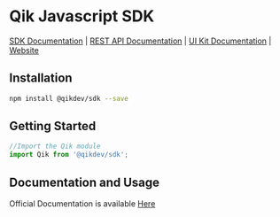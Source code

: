 


# Qik Javascript SDK

[SDK Documentation](https://sdk.docs.qik.dev) | [REST API Documentation](https://rest.docs.qik.dev) | [UI Kit Documentation](https://ui.docs.qik.dev) | [Website](https://qik.dev) 


## Installation

```bash
npm install @qikdev/sdk --save
```

## Getting Started

```js
//Import the Qik module
import Qik from '@qikdev/sdk';

```

## Documentation and Usage
Official Documentation is available [Here](https://qikdevelopers.gitlab.io/sdk/docs/)